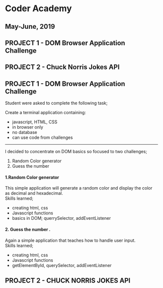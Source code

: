 # Coder Academy
## May-June, 2019
## PROJECT 1 - DOM Browser Application Challenge
## PROJECT 2 - Chuck Norris Jokes API

## PROJECT 1 - DOM Browser Application Challenge
Student were asked to complete the following task;  

Create a terminal application containing:  

- javascript, HTML, CSS
- in browser only
- no database
- can use code from challenges

<hr>
I decided to concentrate on DOM basics so focused to two challenges;

1. Random Color generator
2. Guess the number 

#### 1.Random Color generator
This simple application will generate a random color and display the color as decimal and hexadecimal.  
Skills learned;  
- creating html, css
- Javascript functions
- basics in DOM; querrySelector, addEventListener

#### 2. Guess the number . 
Again a simple application that teaches how to handle user input.  
Skills learned;
- creating html, css
- Javascript functions
- getElementById, querySelector, addEventListener

## PROJECT 2 - CHUCK NORRIS JOKES API
